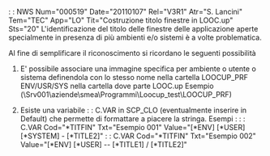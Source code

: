  :  : NWS Num="000519" Date="20110107" Rel="V3R1" Atr="S. Lancini" Tem="TEC" App="LO" Tit="Costruzione titolo finestre in LOOC.up" Sts="20"
L'identificazione del titolo delle finestre delle applicazione aperte specialmente in presenza di più ambienti e/o sistemi è a volte problematica.

Al fine di semplificare il riconoscimento si ricordano le seguenti possibilità 
1. E' possibile associare una immagine specifica per ambiente o utente o sistema definendola
con lo stesso nome nella cartella LOOCUP_PRF ENV/USR/SYS nella cartella dove parte LOOC.up Esempio (\\Srv001\aziende\smea\Programmi\Loocup_test\LOOCUP_PRF)

2. Esiste una variabile  :  : C.VAR in SCP_CLO (eventualmente inserire in Default) che permette di
formattare a piacere la stringa.
Esempi : 
 :  : C.VAR Cod="*TITFIN" Txt="Esempio 001" Value="[*ENV] [*USER] [*SYSTEM] - [*TITLE2]"  :  : C.VAR Cod="*TITFIN" Txt="Esempio 002" Value="[*ENV] [*USER] -- [*TITLE1] / [*TITLE2]" 